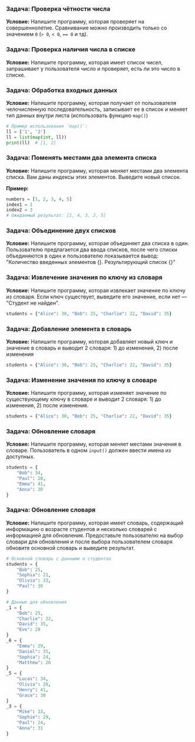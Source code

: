 ### Задача: Проверка чётности числа
**Условие:** Напишите программу, которая проверяет на совершеннолетие. Сравнивание можно производить только со значением `0` (`> 0`, `< 0`, `== 0` и тд).


### Задача: Проверка наличия числа в списке
**Условие:** Напишите программу, которая имеет список чисел, запрашивает у пользователя число и проверяет, есть ли это число в списке.


### Задача: Обработка входных данных
**Условие:** Напишите программу, которая получает от пользователя челочисленную последовательность, записывает ее в список и меняет тип данных внутри листа (использовать функцию `map()`)

```python
# Пример использования `map()`:
ll = ['1', '2']
ll = list(map(int, ll))
print(ll)  # [1, 2]
```


### Задача: Поменять местами два элемента списка
**Условие:** Напишите программу, которая меняет местами два элемента списка. Вам даны индексы этих элементов. Выведите новый список.

**Пример:**
```python
numbers = [1, 2, 3, 4, 5]
index1 = 1
index2 = 3
# Ожидаемый результат: [1, 4, 3, 2, 5]
```


### Задача: Объединение двух списков
**Условие:** Напишите программу, которая объединяет два списка в один. Пользователю предлагается два ввода списков, после чего списки объединяются в один и пользователю показывается вывод: "Количество введенных элементов {}. Результирующий список {}"


### Задача: Извлечение значения по ключу из словаря
**Условие:** Напишите программу, которая извлекает значение по ключу из словаря. Если ключ существует, выведите его значение, если нет — "Студент не найден".

```python
students = {"Alice": 30, "Bob": 25, "Charlie": 22, "David": 35}
```


### Задача: Добавление элемента в словарь
**Условие:** Напишите программу, которая добавляет новый ключ и значение в словарь и выводит 2 словаря: 1) до изменения, 2) после изменения

```python
students = {"Alice": 30, "Bob": 25, "Charlie": 22, "David": 35}
```

### Задача: Изменение значения по ключу в словаре
**Условие:** Напишите программу, которая изменяет значение по существующему ключу в словаре и выводит 2 словаря: 1) до изменения, 2) после изменения.

```python
students = {"Alice": 30, "Bob": 25, "Charlie": 22, "David": 35}
```

### Задача: Обновление словаря
**Условие:** Напишите программу, которая меняет местами значения в словаре. Пользователь в одном `input()` должен ввести имена из доступных.

```python
students = {
    "Bob": 34,
    "Paul": 28,
    "Emma": 41,
    "Anna": 30
}
```

### Задача: Обновление словаря
**Условие:** Напишите программу, которая имеет словарь, содержащий информацию о возрасте студентов и несколько словарей с информацией для обновления. Предоставьте пользователю на выбор словари для обновления и после выбора пользователем словаря обновите основной словарь и выведите результат.

```python
# Основной словарь с данными о студентах
students = {
    "Bob": 25,
    "Sophia": 21,
    "Olivia": 33,
    "Paul": 30
}

# Данные для обновления
_1 = {
    "Bob": 25,
    "Charlie": 22,
    "David": 35,
    "Eve": 28
}
_6 = {
    "Emma": 29,
    "Daniel": 35,
    "Sophia": 24,
    "Matthew": 26
}
_5 = {
    "Lucas": 34,
    "Olivia": 28,
    "Henry": 41,
    "Grace": 30
}
_3 = {
    "Mike": 33,
    "Sophie": 29,
    "Paul": 24,
    "Anna": 31
}
```